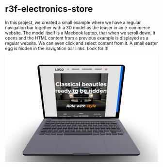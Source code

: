 # r3f-electronics-store
In this project, we created a small example where we have a regular navigation bar together with a 3D model as the teaser in an e-commerce website. 
The model itself is a Macbook laptop, that when we scroll down, it opens and the HTML content from a previous example is displayed as a regular website. We can even click and select content from it.
A small easter egg is hidden in the navigation bar links. Look for it!

![Screenshot](public/assets/imgs/screenshot.png)
